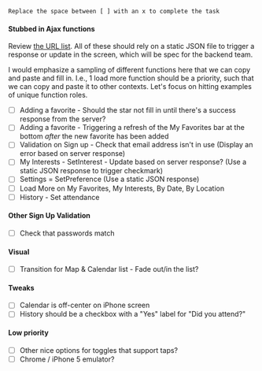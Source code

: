 `Replace the space between [ ] with an x to complete the task`

#### Stubbed in Ajax functions

Review [the URL list](https://github.com/clearbold/artx/blob/master/notes/urls.md). All of these should rely on a static JSON file to trigger a response or update in the screen, which will be spec for the backend team.

I would emphasize a sampling of different functions here that we can copy and paste and fill in. I.e., 1 load more function should be a priority, such that we can copy and paste it to other contexts. Let's focus on hitting examples of unique function roles.

- [ ] Adding a favorite - Should the star not fill in until there's a success response from the server?
- [ ] Adding a favorite - Triggering a refresh of the My Favorites bar at the bottom *after* the new favorite has been added
- [ ] Validation on Sign up - Check that email address isn't in use (Display an error based on server response)
- [ ] My Interests - SetInterest - Update based on server response? (Use a static JSON response to trigger checkmark)
- [ ] Settings = SetPreference (Use a static JSON response)
- [ ] Load More on My Favorites, My Interests, By Date, By Location
- [ ] History - Set attendance

#### Other Sign Up Validation

- [ ] Check that passwords match

#### Visual

- [ ] Transition for Map & Calendar list - Fade out/in the list?

#### Tweaks

- [ ] Calendar is off-center on iPhone screen
- [ ] History should be a checkbox with a "Yes" label for "Did you attend?"

#### Low priority

- [ ] Other nice options for toggles that support taps?
- [ ] Chrome / iPhone 5 emulator?
